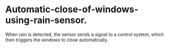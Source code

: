 # Automatic-close-of-windows-using-rain-sensor.
When rain is detected, the sensor sends a signal to a control system, which then triggers the windows to close automatically.
